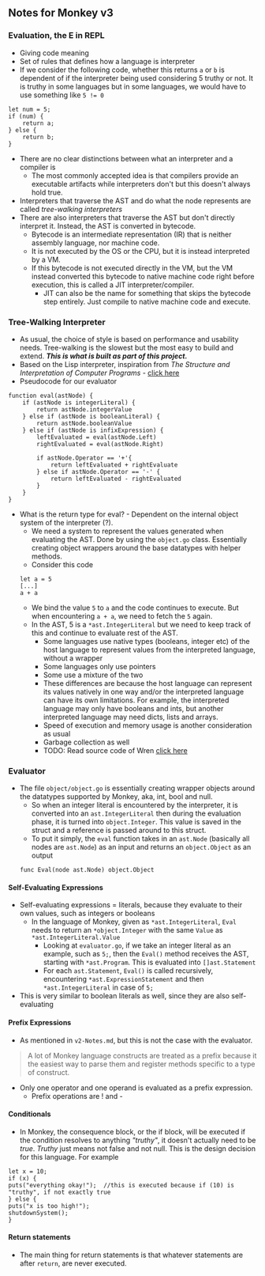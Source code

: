 ## Notes for Monkey v3

### Evaluation, the E in REPL
- Giving code meaning
- Set of rules that defines how a language is interpreter
- If we consider the following code, whether this returns `a` or `b` is dependent of if the interpreter being used considering 5 truthy or not. 
It is truthy in some languages but in some languages, we would have to use something like `5 != 0`
```
let num = 5;
if (num) {
    return a;
} else {
    return b;
}
```
- There are no clear distinctions between what an interpreter and a compiler is
    - The most commonly accepted idea is that compilers provide an executable artifacts while interpreters don't but this doesn't always hold true.
- Interpreters that traverse the AST and do what the node represents are called *tree-walking interpreters*
- There are also interpreters that traverse the AST but don't directly interpret it. Instead, the AST is converted in bytecode. 
    - Bytecode is an intermediate representation (IR) that is neither assembly language, nor machine code.
    - It is not executed by the OS or the CPU, but it is instead interpreted by a VM.
    - If this bytecode is not executed directly in the VM, but the VM instead converted this bytecode to native machine code right before execution, this is called a JIT interpreter/compiler.
        - JIT can also be the name for something that skips the bytecode step entirely. Just compile to native machine code and execute.


### Tree-Walking Interpreter        
- As usual, the choice of style is based on performance and usability needs. Tree-walking is the slowest but the most easy to build and extend. ***This is what is built as part of this project.***
- Based on the Lisp interpreter, inspiration from *The Structure and Interpretation of Computer Programs* - [click here](https://web.mit.edu/6.001/6.037/sicp.pdf)
- Pseudocode for our evaluator
```
function eval(astNode) {
    if (astNode is integerLiteral) {
        return astNode.integerValue
    } else if (astNode is booleanLiteral) {
        return astNode.booleanValue
    } else if (astNode is infixExpression) {
        leftEvaluated = eval(astNode.Left)
        rightEvaluated = eval(astNode.Right)

        if astNode.Operator == '+'{
            return leftEvaluated + rightEvaluate
        } else if astNode.Operator == '-' {
            return leftEvaluated - rightEvaluated
        }
    }
}
```
- What is the return type for eval? - Dependent on the internal object system of the interpreter (?). 
    - We need a system to represent the values generated when evaluating the AST. Done by using the `object.go` class. Essentially creating object wrappers around the base datatypes with helper methods.
    - Consider this code 
    ```
    let a = 5
    [...]
    a + a
    ```
    - We bind the value `5` to `a` and the code continues to execute. But when encountering `a + a`, we need to fetch the `5` again. 
    - In the AST, 5 is a `*ast.IntegerLiteral` but we need to keep track of this and continue to evaluate rest of the AST.
        - Some languages use native types (booleans, integer etc) of the host language to represent values from the interpreted language, without a wrapper
        - Some languages only use pointers
        - Some use a mixture of the two
        - These differences are because the host language can represent its values natively in one way and/or the interpreted language can have its own limitations. For example, the interpreted language may only have booleans and ints, but another interpreted language may need dicts, lists and arrays.
        - Speed of execution and memory usage is another consideration as usual
        - Garbage collection as well
        - TODO: Read source code of Wren [click here](https://github.com/wren-lang/wren)


### Evaluator
- The file `object/object.go` is essentially creating wrapper objects around the datatypes supported by Monkey, aka, int, bool and null.
    - So when an integer literal is encountered by the interpreter, it is converted into an `ast.IntegerLiteral` then during the evaluation phase, it is turned into `object.Integer`. This value is saved in the struct and a reference is passed around to this struct.
    - To put it simply, the `eval` function takes in an `ast.Node` (basically all nodes are `ast.Node`) as an input and returns an `object.Object` as an output
    ```
    func Eval(node ast.Node) object.Object
    ```

#### Self-Evaluating Expressions    
- Self-evaluating expressions = literals, because they evaluate to their own values, such as integers or booleans
    - In the language of Monkey, given as `*ast.IntegerLiteral`, `Eval` needs to return an `*object.Integer` with the same `Value` as `*ast.IntegerLiteral.Value`
        - Looking at `evaluator.go`, if we take an integer literal as an example, such as `5;`, then the `Eval()` method receives the AST, starting with `*ast.Program`. This is evaluated into `[]ast.Statement`
        - For each `ast.Statement`, `Eval()` is called recursively, encountering `*ast.ExpressionStatement` and then `*ast.IntegerLiteral` in case of `5;`
- This is very similar to boolean literals as well, since they are also self-evaluating

#### Prefix Expressions
- As mentioned in `v2-Notes.md`, but this is not the case with the evaluator.
> A lot of Monkey language constructs are treated as a prefix because it the easiest way to parse them and register methods specific to a type of construct.
- Only one operator and one operand is evaluated as a prefix expression. 
    - Prefix operations are ! and -

#### Conditionals
- In Monkey, the consequence block, or the if block, will be executed if the condition resolves to anything *"truthy"*, it doesn't actually need to be *true*. *Truthy* just means not false and not null. This is the design decision for this language. For example
```
let x = 10;
if (x) {
puts("everything okay!");  //this is executed because if (10) is "truthy", if not exactly true
} else {
puts("x is too high!");
shutdownSystem();
}
```

#### Return statements
- The main thing for return statements is that whatever statements are after `return`, are never executed.
